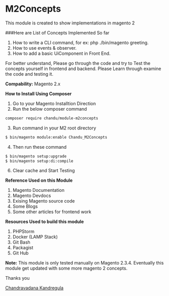 # M2Concepts
This module is created to show implementations in magento 2

###Here are List of Concepts Implemented So far

1. How to write a CLI command, for ex: php ./bin/magento greeting.
2. How to use events & observer.
3. How to add a basic UiComponent in Front End.

For better understand, Please go through the code and try to Test the concepts yourself in frontend and backend. Please Learn through examine the code and testing it.

**Compability:** Magento 2.x

**How to Install Using Composer**
 1. Go to your Magento Installtion Direction
 2. Run the below composer command
 ```sh
 composer require chandu/module-m2concepts
 ```
 3. Run command in your M2 root directory 
 ```sh
 $ bin/magento module:enable Chandu_M2Concepts
 ```
 4. Then run these command
 ```sh
 $ bin/magento setup:upgrade
 $ bin/magento setup:di:compile
 ```
 
 6. Clear cache and Start Testing
 
 **Reference Used on this Module**
 1. Magento Documentation
 2. Magento Devdocs
 3. Exising Magento source code
 4. Some Blogs
 5. Some other articles for frontend work
 
 **Resources Used to build this module**
 1. PHPStorm
 2. Docker (LAMP Stack)
 3. Git Bash
 4. Packagist
 5. Git Hub
 
 **Note:** This module is only tested manually on Magento 2.3.4. Eventually this module get updated with some more magento 2 concepts.
 
Thanks you

[Chandravadana Kandregula](https://www.linkedin.com/in/chandu-kandregula/)
